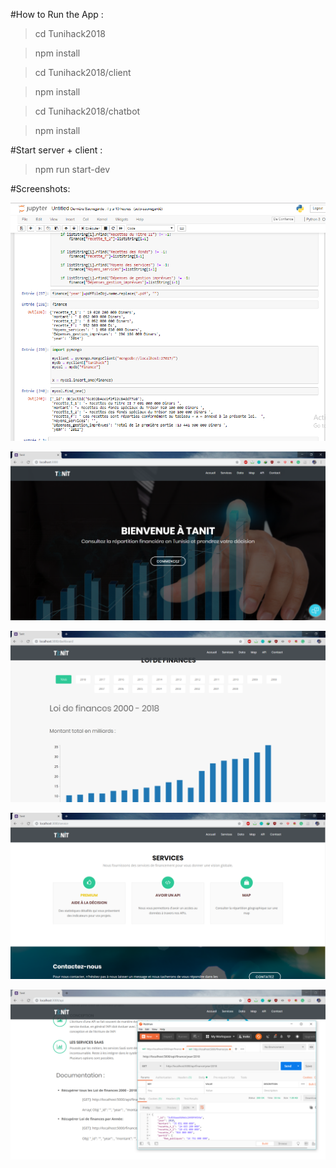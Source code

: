 #How to Run the App :

> cd Tunihack2018

> npm install

>cd Tunihack2018/client

>npm install

>cd Tunihack2018/chatbot

>npm install

#Start server + client :

> npm run start-dev


#Screenshots:

![alt text](Screenshots/notebook.png)

![alt text](Screenshots/home.PNG)

![alt text](Screenshots/data.PNG)

![alt text](Screenshots/service.PNG)

![alt text](Screenshots/api.PNG)
